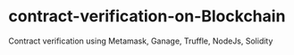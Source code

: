 # contract-verification-on-Blockchain
Contract verification using Metamask, Ganage, Truffle, NodeJs, Solidity
